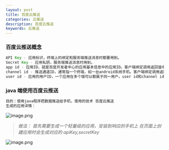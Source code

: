 ```yaml
---
layout: post
title: 百度云推送
categories: 云推送
description: 百度云推送
keywords: 云推送
---
```


<meta name="referrer" content="no-referrer"/>

### 百度云推送概念

```java
API Key - 应用标识，终端上的绑定和服务端推送消息时都要用到。
Secret Key - 应用私钥，服务端推送消息时用到。
app id - 应用ID，就是百度开发者中心的应用基本信息中的应用ID。客户端绑定调用返回值中可获得。
channel id - 推送通道ID，通常指一个终端，如一台android系统手机。客户端绑定调用返回值中可获得。
user id - 应用的用户ID，一个应用在多个端可以都属于同一用户。user id和channel id配合可以唯一指定一个应用的特定终端。如果应用不是基于百度账户的账户体系，单独用user就通常指定了一个应用的特定终端。客户端绑定调用返回值中可获得。
```

### java 端使用百度云推送

```java
目的：使用java程序把数据推送给手机，使用的技术 百度云推送
生成的应用详情：
```

![image.png](https://cdn.nlark.com/yuque/0/2021/png/659846/1635739517268-d699da4b-a814-41b8-a97a-e569a46941f5.png#clientId=u75f56126-b05e-4&from=paste&height=270&id=u24c352be&margin=%5Bobject%20Object%5D&name=image.png&originHeight=540&originWidth=1634&originalType=binary&ratio=1&size=362494&status=done&style=none&taskId=u321fa5b7-1b5d-4c05-8c2e-d7088086fe0&width=817)

> _做法：_
> _首先需要生成一个轻量级的应用，安装到响应的手机上 在页面上创建应用时会生成对应的 apiKey,secretKey_

![image.png](https://cdn.nlark.com/yuque/0/2021/png/659846/1635739604439-476b1a24-f611-4c82-8ae8-24add32ea043.png#clientId=u009974bc-6cb4-4&from=paste&height=115&id=u8d17b25a&margin=%5Bobject%20Object%5D&name=image.png&originHeight=152&originWidth=1048&originalType=binary&ratio=1&size=65438&status=done&style=none&taskId=uc4b8580f-8419-49c2-a9ab-5a588181d09&width=790)
